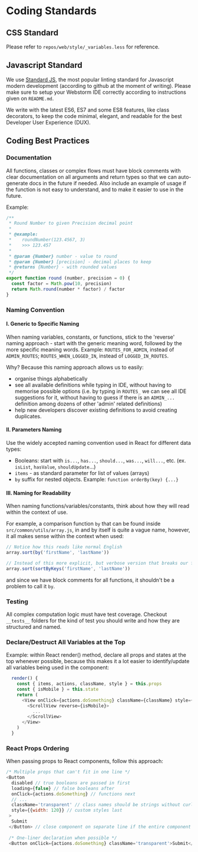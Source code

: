 # Coding Standards

## CSS Standard

Please refer to `repos/web/style/_variables.less` for reference.

## Javascript Standard

We use [Standard JS](https://standardjs.com/), the most popular linting standard for Javascript modern development (according to github at the moment of writing).
Please make sure to setup your Webstorm IDE correctly according to instructions given on `README.md`.

We write with the latest ES6, ES7 and some ES8 features, like class decorators, to keep the code minimal, elegant, and readable for the best Developer User Experience (DUX).

## Coding Best Practices

### Documentation

All functions, classes or complex flows must have block comments with clear documentation on all arguments and return types so that we can auto-generate docs in the future if needed.
Also include an example of usage if the function is not easy to understand, and to make it easier to use in the future.

Example:

```javascript
/**
 * Round Number to given Precision decimal point
 *
 * @example:
 *    roundNumber(123.4567, 3)
 *    >>> 123.457
 *
 * @param {Number} number - value to round
 * @param {Number} [precision] - decimal places to keep
 * @returns {Number} - with rounded values
 */
export function round (number, precision = 0) {
  const factor = Math.pow(10, precision)
  return Math.round(number * factor) / factor
}
```

### Naming Convention

#### I. Generic to Specific Naming

When naming variables, constants, or functions, stick to the 'reverse' naming approach - start with the generic meaning word, followed by the more specific meaning words.
Example: `ROUTES_FOR_ADMIN`, instead of `ADMIN_ROUTES`; `ROUTES_WHEN_LOGGED_IN`, instead of `LOGGED_IN_ROUTES`.

Why? Because this naming approach allows us to easily:

* organise things alphabetically
* see all available definitions while typing in IDE, without having to memorise possible options (i.e. by typing in `ROUTES_` we can see all IDE suggestions for it, without having to guess if there is an `ADMIN_...` definition among dozens of other 'admin' related definitions)
* help new developers discover existing definitions to avoid creating duplicates.

#### II. Parameters Naming

Use the widely accepted naming convention used in React for different data types:

* Booleans: start with `is...`, `has...`, `should...`, `was...`, `will...`, etc. (ex. `isList`, `hasValue`, `shouldUpdate`...)
* `items` - as standard parameter for list of values (arrays)
* `by` suffix for nested objects. Example: `function orderBy(key) {...}`

#### III. Naming for Readability

When naming functions/variables/constants, think about how they will read within the context of use. 

For example, a comparison function `by` that can be found inside `src/common/utils/array.js`, in and by itself is quite a vague name, however, it all makes sense within the context when used:

```javascript
// Notice how this reads like normal English
array.sort(by('firstName', 'lastName'))

// Instead of this more explicit, but verbose version that breaks our flow of thought
array.sort(sortByKeys('firstName', 'lastName'))
```

and since we have block comments for all functions, it shouldn't be a problem to call it `by`.

### Testing

All complex computation logic must have test coverage. Checkout `__tests__` folders for the kind of test you should write and how they are structured and named.

### Declare/Destruct All Variables at the Top

Example: within React render() method, declare all props and states at the top whenever possible, because this makes it a lot easier to identify/update all variables being used in the component:

```javascript
  render() {
    const { items, actions, className, style } = this.props
    const { isMobile } = this.state
    return (
      <View onClick={actions.doSomething} className={className} style={style}>
        <ScrollView reverse={isMobile}>
          ...
        </ScrollView>
      </View>    
    )
  }
```

### React Props Ordering

When passing props to React components, follow this approach:

```javascript
/* Multiple props that can't fit in one line */
<Button 
  disabled // true booleans are passed in first
  loading={false} // false booleans after
  onClick={actions.doSomething} // functions next
  // ...
  className='transparent' // class names should be strings without curly braces if possible
  style={{width: 120}} // custom styles last
 >
  Submit
 </Button> // close component on separate line if the entire component is not an one-liner
 
 /* One-liner declaration when possible */
 <Button onClick={actions.doSomething} className='transparent'>Submit</Button>
```
